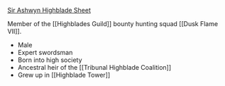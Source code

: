 [Sir Ashwyn Highblade Sheet](https://www.dndbeyond.com/characters/140239161)

Member of the [[Highblades Guild]] bounty hunting squad [[Dusk Flame VII]].

- Male
- Expert swordsman
- Born into high society
- Ancestral heir of the [[Tribunal Highblade Coalition]]
- Grew up in [[Highblade Tower]]